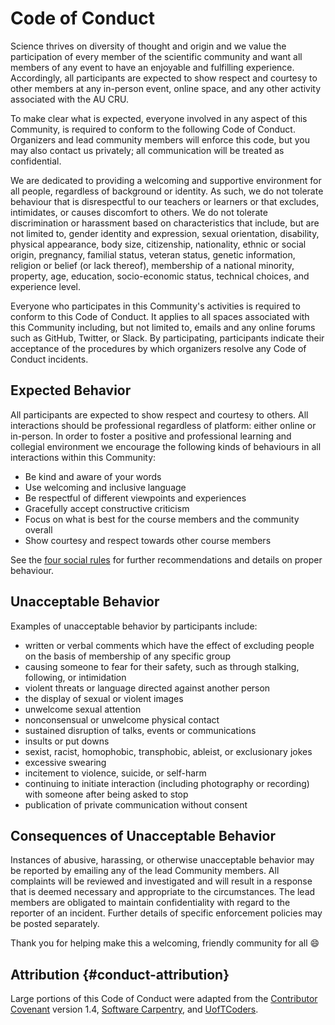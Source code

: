 # Code of Conduct

Science thrives on diversity of thought and origin and we value the participation
of every member of the scientific community and want all members of any event to
have an enjoyable and fulfilling experience. Accordingly, all participants are
expected to show respect and courtesy to other members at any in-person event, 
online space, and any other activity associated with the AU CRU.

To make clear what is expected, everyone involved in any aspect of this
Community, is required to conform to the following Code of Conduct. Organizers
and lead community members will enforce this code, but you may also contact us
privately; all communication will be treated as confidential.

We are dedicated to providing a welcoming and supportive environment
for all people, regardless of background or identity. As such, we do not
tolerate behaviour that is disrespectful to our teachers or learners or that
excludes, intimidates, or causes discomfort to others. We do not tolerate
discrimination or harassment based on characteristics that include, but are not
limited to, gender identity and expression, sexual orientation, disability,
physical appearance, body size, citizenship, nationality, ethnic or social
origin, pregnancy, familial status, veteran status, genetic information,
religion or belief (or lack thereof), membership of a national minority,
property, age, education, socio-economic status, technical choices, and
experience level.

Everyone who participates in this Community's activities is required to conform to
this Code of Conduct. It applies to all spaces associated with this Community
including, but not limited to, emails and any online forums such as
GitHub, Twitter, or Slack. By participating, participants indicate their
acceptance of the procedures by which organizers resolve any Code of Conduct
incidents.

## Expected Behavior

All participants are expected to show respect and courtesy to others. All
interactions should be professional regardless of platform: either online or
in-person. In order to foster a positive and professional learning and collegial
environment we encourage the following kinds of behaviours in all interactions
within this Community:

- Be kind and aware of your words
- Use welcoming and inclusive language
- Be respectful of different viewpoints and experiences
- Gracefully accept constructive criticism
- Focus on what is best for the course members and the community overall
- Show courtesy and respect towards other course members

See the [four social rules](https://www.recurse.com/manual#sub-sec-social-rules)
for further recommendations and details on proper behaviour.

## Unacceptable Behavior

Examples of unacceptable behavior by participants include:

- written or verbal comments which have the effect of excluding people on the basis of membership of any specific group
- causing someone to fear for their safety, such as through stalking, following, or intimidation
- violent threats or language directed against another person
- the display of sexual or violent images
- unwelcome sexual attention
- nonconsensual or unwelcome physical contact
- sustained disruption of talks, events or communications
- insults or put downs
- sexist, racist, homophobic, transphobic, ableist, or exclusionary jokes
- excessive swearing
- incitement to violence, suicide, or self-harm
- continuing to initiate interaction (including photography or recording) with someone after being asked to stop
- publication of private communication without consent

## Consequences of Unacceptable Behavior

Instances of abusive, harassing, or otherwise unacceptable behavior may be
reported by emailing any of the lead Community members. All complaints will be
reviewed and investigated and will result in a response that is deemed necessary
and appropriate to the circumstances. The lead members are obligated to maintain
confidentiality with regard to the reporter of an incident.  Further details of
specific enforcement policies may be posted separately.

Thank you for helping make this a welcoming, friendly community for all :smile:

## Attribution {#conduct-attribution}

Large portions of this Code of Conduct were adapted from the [Contributor Covenant][covenant]
version 1.4, [Software Carpentry](https://docs.carpentries.org/topic_folders/policies/code-of-conduct.html),
and [UofTCoders](https://github.com/UofTCoders/studyGroup/blob/gh-pages/codeOfConduct.md).

[covenant]: https://www.contributor-covenant.org
